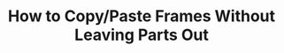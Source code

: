 ---
title: 'How to Copy/Paste Frames Without Leaving Parts Out'
redirect_to:
  - 'https://discuss.pencil2d.org/t/how-to-copy-paste-frames-without-leaving-parts-out/761'
---